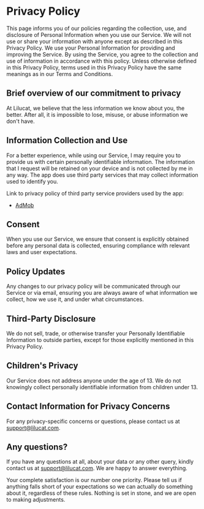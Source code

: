 # Privacy Policy
This page informs you of our policies regarding the collection, use, and disclosure of Personal Information when you use our Service. We will not use or share your information with anyone except as described in this Privacy Policy. We use your Personal Information for providing and improving the Service. By using the Service, you agree to the collection and use of information in accordance with this policy. Unless otherwise defined in this Privacy Policy, terms used in this Privacy Policy have the same meanings as in our Terms and Conditions.

## Brief overview of our commitment to privacy
At Lilucat, we believe that the less information we know about you, the better. After all, it is impossible to lose, misuse, or abuse information we don't have.

## Information Collection and Use
For a better experience, while using our Service, I may require you to provide us with certain personally identifiable information. The information that I request will be retained on your device and is not collected by me in any way.
The app does use third party services that may collect information used to identify you.

Link to privacy policy of third party service providers used by the app:

*   [AdMob](https://support.google.com/admob/answer/6128543?hl=en)

## Consent
When you use our Service, we ensure that consent is explicitly obtained before any personal data is collected, ensuring compliance with relevant laws and user expectations.

## Policy Updates
Any changes to our privacy policy will be communicated through our Service or via email, ensuring you are always aware of what information we collect, how we use it, and under what circumstances.

## Third-Party Disclosure
We do not sell, trade, or otherwise transfer your Personally Identifiable Information to outside parties, except for those explicitly mentioned in this Privacy Policy.

## Children's Privacy
Our Service does not address anyone under the age of 13. We do not knowingly collect personally identifiable information from children under 13.

## Contact Information for Privacy Concerns
For any privacy-specific concerns or questions, please contact us at support@lilucat.com.

## Any questions?
If you have any questions at all, about your data or any other query, kindly contact us at support@lilucat.com. We are happy to answer everything.

Your complete satisfaction is our number one priority. Please tell us if anything falls short of your expectations so we can actually do something about it, regardless of these rules. Nothing is set in stone, and we are open to making adjustments.
